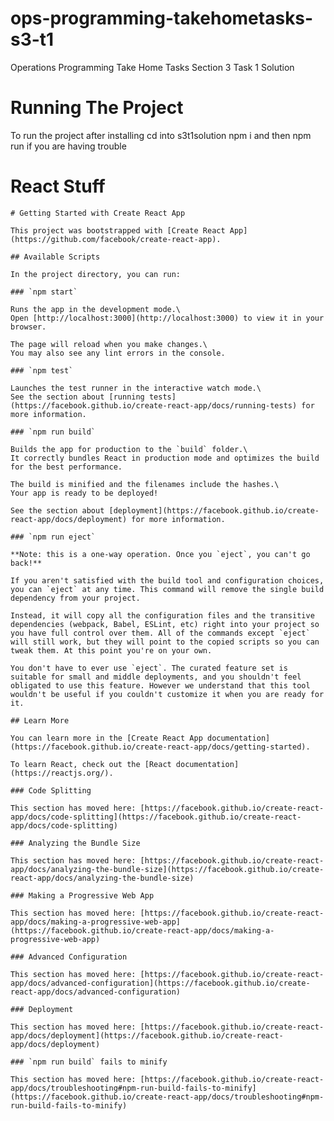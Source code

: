 # ops-programming-takehometasks-s3-t1
 Operations Programming Take Home Tasks Section 3 Task 1 Solution

# Running The Project
 To run the project after installing cd into s3t1solution npm i and then npm run if you are having trouble

# React Stuff

    # Getting Started with Create React App

    This project was bootstrapped with [Create React App](https://github.com/facebook/create-react-app).

    ## Available Scripts

    In the project directory, you can run:

    ### `npm start`

    Runs the app in the development mode.\
    Open [http://localhost:3000](http://localhost:3000) to view it in your browser.

    The page will reload when you make changes.\
    You may also see any lint errors in the console.

    ### `npm test`

    Launches the test runner in the interactive watch mode.\
    See the section about [running tests](https://facebook.github.io/create-react-app/docs/running-tests) for more information.

    ### `npm run build`

    Builds the app for production to the `build` folder.\
    It correctly bundles React in production mode and optimizes the build for the best performance.

    The build is minified and the filenames include the hashes.\
    Your app is ready to be deployed!

    See the section about [deployment](https://facebook.github.io/create-react-app/docs/deployment) for more information.

    ### `npm run eject`

    **Note: this is a one-way operation. Once you `eject`, you can't go back!**

    If you aren't satisfied with the build tool and configuration choices, you can `eject` at any time. This command will remove the single build dependency from your project.

    Instead, it will copy all the configuration files and the transitive dependencies (webpack, Babel, ESLint, etc) right into your project so you have full control over them. All of the commands except `eject` will still work, but they will point to the copied scripts so you can tweak them. At this point you're on your own.

    You don't have to ever use `eject`. The curated feature set is suitable for small and middle deployments, and you shouldn't feel obligated to use this feature. However we understand that this tool wouldn't be useful if you couldn't customize it when you are ready for it.

    ## Learn More

    You can learn more in the [Create React App documentation](https://facebook.github.io/create-react-app/docs/getting-started).

    To learn React, check out the [React documentation](https://reactjs.org/).

    ### Code Splitting

    This section has moved here: [https://facebook.github.io/create-react-app/docs/code-splitting](https://facebook.github.io/create-react-app/docs/code-splitting)

    ### Analyzing the Bundle Size

    This section has moved here: [https://facebook.github.io/create-react-app/docs/analyzing-the-bundle-size](https://facebook.github.io/create-react-app/docs/analyzing-the-bundle-size)

    ### Making a Progressive Web App

    This section has moved here: [https://facebook.github.io/create-react-app/docs/making-a-progressive-web-app](https://facebook.github.io/create-react-app/docs/making-a-progressive-web-app)

    ### Advanced Configuration

    This section has moved here: [https://facebook.github.io/create-react-app/docs/advanced-configuration](https://facebook.github.io/create-react-app/docs/advanced-configuration)

    ### Deployment

    This section has moved here: [https://facebook.github.io/create-react-app/docs/deployment](https://facebook.github.io/create-react-app/docs/deployment)

    ### `npm run build` fails to minify

    This section has moved here: [https://facebook.github.io/create-react-app/docs/troubleshooting#npm-run-build-fails-to-minify](https://facebook.github.io/create-react-app/docs/troubleshooting#npm-run-build-fails-to-minify)
